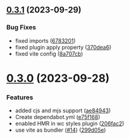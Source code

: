 ## [0.3.1](https://github.com/pedroporto/vite-plugin-vue-wc-styles/compare/v0.3.0...v0.3.1) (2023-09-29)


### Bug Fixes

* fixed imports ([6783201](https://github.com/pedroporto/vite-plugin-vue-wc-styles/commit/678320109fd69d0b21efcfc0a636228144b428f5))
* fixed plugin apply property ([370dea6](https://github.com/pedroporto/vite-plugin-vue-wc-styles/commit/370dea624c0c3627a9a2e5cdffd3c30fb74d0373))
* fixed vite config ([8a707cb](https://github.com/pedroporto/vite-plugin-vue-wc-styles/commit/8a707cb1da052f98bcbc0d6291f35e2fa04e52c3))

# [0.3.0](https://github.com/pedroporto/vite-plugin-vue-wc-styles/compare/v0.2.2...v0.3.0) (2023-09-28)


### Features

* added cjs and mjs support ([ae84943](https://github.com/pedroporto/vite-plugin-vue-wc-styles/commit/ae84943718daf21d19292eb7abc77af680a2a001))
* Create dependabot.yml ([e75f168](https://github.com/pedroporto/vite-plugin-vue-wc-styles/commit/e75f168037d30542da88a8e0360a4085df8e94fc))
* enabled HMR in wc styles plugin ([206fac2](https://github.com/pedroporto/vite-plugin-vue-wc-styles/commit/206fac2e3c4e0c70e2792ceb3dfa38964711c872))
* use vite as bundler ([#14](https://github.com/pedroporto/vite-plugin-vue-wc-styles/issues/14)) ([299d05e](https://github.com/pedroporto/vite-plugin-vue-wc-styles/commit/299d05ebe95232de60096f47bd47714eb839c0da))
